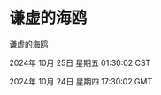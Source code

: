 # 谦虚的海鸥
[谦虚的海鸥](http://219.139.199.238:56308/qxdho/course/base/hotlink/index.php)

2024年 10月 25日 星期五 01:30:02 CST

2024年 10月 24日 星期四 17:30:02 GMT
